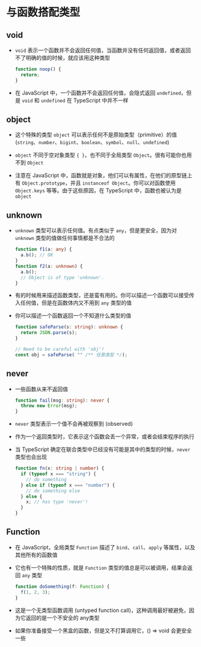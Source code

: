 # 与函数搭配类型

## void

- `void` 表示一个函数并不会返回任何值，当函数并没有任何返回值，或者返回不了明确的值的时候，就应该用这种类型

  ```ts
  function noop() {
    return;
  }
  ```

- 在 JavaScript 中，一个函数并不会返回任何值，会隐式返回 `undefined`，但是 `void` 和 `undefined` 在 TypeScript 中并不一样

## object

- 这个特殊的类型 `object` 可以表示任何不是原始类型（primitive）的值 (`string`、`number`、`bigint`、`boolean`、`symbol`、`null`、`undefined`)

- `object` 不同于空对象类型 `{ }`，也不同于全局类型 `Object`。很有可能你也用不到 `Object`

- 注意在 JavaScript 中，函数就是对象，他们可以有属性，在他们的原型链上有 `Object.prototype`，并且 `instanceof Object`。你可以对函数使用 `Object.keys` 等等。由于这些原因，在 TypeScript 中，函数也被认为是 `object`

## unknown

- `unknown` 类型可以表示任何值。有点类似于 `any`，但是更安全，因为对 `unknown` 类型的值做任何事情都是不合法的

  ```ts
  function f1(a: any) {
    a.b(); // OK
  }
  function f2(a: unknown) {
    a.b();
    // Object is of type 'unknown'.
  }
  ```

- 有的时候用来描述函数类型，还是蛮有用的。你可以描述一个函数可以接受传入任何值，但是在函数体内又不用到 `any` 类型的值

- 你可以描述一个函数返回一个不知道什么类型的值

  ```ts
  function safeParse(s: string): unknown {
    return JSON.parse(s);
  }

  // Need to be careful with 'obj'!
  const obj = safeParse( "" /** 任意类型 */);
  ```

## never

- 一些函数从来不返回值

  ```ts
  function fail(msg: string): never {
    throw new Error(msg);
  }
  ```

- `never` 类型表示一个值不会再被观察到 (observed)

- 作为一个返回类型时，它表示这个函数会丢一个异常，或者会结束程序的执行

- 当 TypeScript 确定在联合类型中已经没有可能是其中的类型的时候，`never` 类型也会出现

  ```ts
  function fn(x: string | number) {
    if (typeof x === "string") {
      // do something
    } else if (typeof x === "number") {
      // do something else
    } else {
      x; // has type 'never'!
    }
  }
  ```

## Function

- 在 JavaScript，全局类型 `Function` 描述了 `bind`、`call`、`apply` 等属性，以及其他所有的函数值

- 它也有一个特殊的性质，就是 `Function` 类型的值总是可以被调用，结果会返回 `any` 类型

  ```ts
  function doSomething(f: Function) {
    f(1, 2, 3);
  }
  ```

- 这是一个无类型函数调用 (untyped function call)，这种调用最好被避免，因为它返回的是一个不安全的 any类型

- 如果你准备接受一个黑盒的函数，但是又不打算调用它，() => void 会更安全一些
